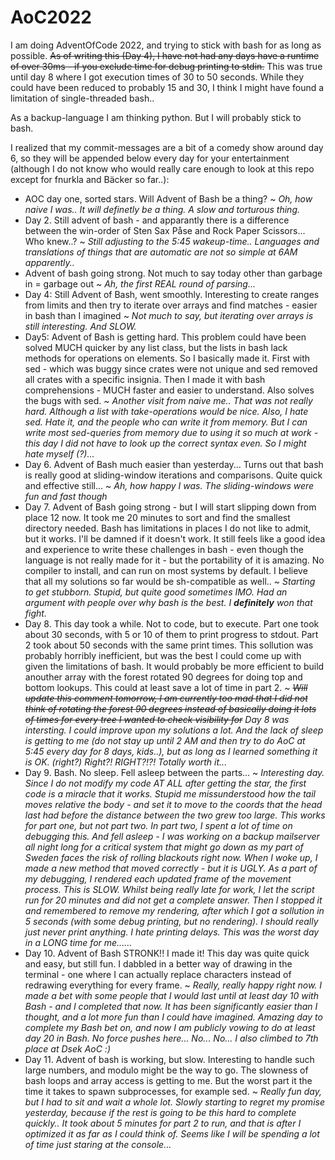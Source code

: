 
# AoC2022
I am doing AdventOfCode 2022, and trying to stick with bash for as long as possible. ~~As of writing this (Day 4), I have not had any days have a runtime of over 30ms - if you exclude time for debug printing to stdin.~~ This was true until day 8 where I got execution times of 30 to 50 seconds. While they could have been reduced to probably 15 and 30, I think I might have found a limitation of single-threaded bash..

As a backup-language I am thinking python. But I will probably stick to bash.

I realized that my commit-messages are a bit of a comedy show around day 6, so they will be appended below every day for your entertainment (although I do not know who would really care enough to look at this repo except for fnurkla and Bäcker so far..):

 * AOC day one, sorted stars. Will Advent of Bash be a thing? ~ *Oh, how naive I was.. It will definetly be a thing. A slow and torturous thing.*
 * Day 2. Still advent of bash - and apparantly there is a difference between the win-order of Sten Sax Påse and Rock Paper Scissors... Who knew..? ~ *Still adjusting to the 5:45 wakeup-time.. Languages and translations of things that are automatic are not so simple at 6AM apparently..*
 * Advent of bash going strong. Not much to say today other than garbage in = garbage out ~ *Ah, the first REAL round of parsing...*
 * Day 4: Still Advent of Bash, went smoothly. Interesting to create ranges from limits and then try to iterate over arrays and find matches - easier in bash than I imagined ~ *Not much to say, but iterating over arrays is still interesting. And SLOW.*
 * Day5: Advent of Bash is getting hard. This problem could have been solved MUCH quicker by any list class, but the lists in bash lack methods for operations on elements. So I basically made it. First with sed - which was buggy since crates were not unique and sed removed all crates with a specific insignia. Then I made it with bash comprehensions - MUCH faster and easier to understand. Also solves the bugs with sed. ~ *Another visit from naive me.. That was not really hard. Although a list with take-operations would be nice. Also, I hate sed. Hate it, and the people who can write it from memory. But I can write most sed-queries from memory due to using it so much at work - this day I did not have to look up the correct syntax even. So I might hate myself (?)...*
 * Day 6. Advent of Bash much easier than yesterday... Turns out that bash is really good at sliding-window iterations and comparisons. Quite quick and effective still... ~ *Ah, how happy I was. The sliding-windows were fun and fast though*
 * Day 7. Advent of Bash going strong - but I will start slipping down from place 12 now. It took me 20 minutes to sort and find the smallest directory needed. Bash has limitations in places I do not like to admit, but it works. I'll be damned if it doesn't work. It still feels like a good idea and experience to write these challenges in bash - even though the language is not really made for it - but the portability of it is amazing. No compiler to install, and can run on most systems by default. I believe that all my solutions so far would be sh-compatible as well.. ~ *Starting to get stubborn. Stupid, but quite good sometimes IMO. Had an argument with people over why bash is the best. I **definitely** won that fight.*
 * Day 8. This day took a while. Not to code, but to execute. Part one took about 30 seconds, with 5 or 10 of them to print progress to stdout. Part 2 took about 50 seconds with the same print times. This sollution was probably horribly inefficient, but was the best I could come up with given the limitations of bash. It would probably be more efficient to build anouther array with the forest rotated 90 degrees for doing top and bottom lookups. This could at least save a lot of time in part 2. ~ ~~*Will update this comment tomorrow, I am currently too mad that I did not think of rotating the forest 90 degrees instead of basically doing it lots of times for every tree I wanted to check visibility for*~~ *Day 8 was intersting. I could improve upon my solutions a lot. And the lack of sleep is getting to me (do not stay up until 2 AM and then try to do AoC at 5:45 every day for 8 days, kids..), but as long as I learned something it is OK. (right?) Right?! RIGHT?!?! Totally worth it...*
 * Day 9. Bash. No sleep. Fell asleep between the parts... ~ *Interesting day. Since I do not modify my code AT ALL after getting the star, the first code is a miracle that it works. Stupid me missunderstood how the tail moves relative the body - and set it to move to the coords that the head last had before the distance between the two grew too large. This works for part one, but not part two. In part two, I spent a lot of time on debugging this. And fell asleep - I was working on a backup mailserver all night long for a critical system that might go down as my part of Sweden faces the risk of rolling blackouts right now. When I woke up, I made a new method that moved correctly - but it is UGLY. As a part of my debugging, I rendered each updated frame of the movement process. This is SLOW. Whilst being really late for work, I let the script run for 20 minutes and did not get a complete answer. Then I stopped it and remembered to remove my rendering, after which I got a sollution in 5 seconds (with some debug printing, but no rendering). I should really just never print anything. I hate printing delays. This was the worst day in a LONG time for me......*
 * Day 10. Advent of Bash STRONK!! I made it! This day was quite quick and easy, but still fun. I dabbled in a better way of drawing in the terminal - one where I can actually replace characters instead of redrawing everything for every frame. ~ *Really, really happy right now. I made a bet with some people that I would last until at least day 10 with Bash - and I completed that now. It has been significantly easier than I thought, and a lot more fun than I could have imagined. Amazing day to complete my Bash bet on, and now I am publicly vowing to do at least day 20 in Bash. No force pushes here... No... No... I also climbed to 7th place at Dsek AoC :)*
 * Day 11. Advent of bash is working, but slow. Interesting to handle such large numbers, and modulo might be the way to go. The slowness of bash loops and array access is getting to me. But the worst part it the time it takes to spawn subprocesses, for example sed. ~ *Really fun day, but I had to sit and wait a whole lot. Slowly starting to regret my promise yesterday, because if the rest is going to be this hard to complete quickly.. It took about 5 minutes for part 2 to run, and that is after I optimized it as far as I could think of. Seems like I will be spending a lot of time just staring at the console...*
